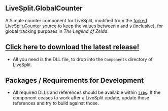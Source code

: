 ## LiveSplit.GlobalCounter
A Simple counter component for LiveSplit, modified from the [forked LiveSplit.Counter source](https://github.com/LiveSplit/LiveSplit.Counter) to keep the values between `0` and `9` (inclusive), for global tracking purposes in *The Legend of Zelda*.

## [Click here to download the latest release!](https://github.com/DoctorBlue/LiveSplit.GlobalCounter/releases/latest)
- All you need is the DLL file, to drop into the `Components` directory of LiveSplit.

## Packages / Requirements for Development

- All required DLLs and references should be available within [`libs`](https://github.com/DoctorBlue/LiveSplit.GlobalCounter/tree/main/libs). If the component ceases to work after a LiveSplit update, update these references and try to build against those.
